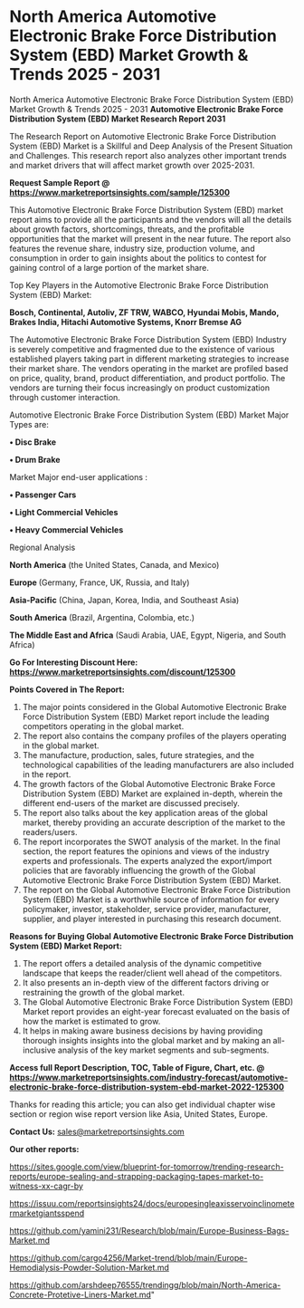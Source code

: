 # North America Automotive Electronic Brake Force Distribution System (EBD) Market Growth & Trends 2025 - 2031
North America Automotive Electronic Brake Force Distribution System (EBD) Market Growth & Trends 2025 - 2031
<strong>Automotive Electronic Brake Force Distribution System (EBD) Market Research Report 2031</strong>

The Research Report on Automotive Electronic Brake Force Distribution System (EBD) Market is a Skillful and Deep Analysis of the Present Situation and Challenges. This research report also analyzes other important trends and market drivers that will affect market growth over 2025-2031.

<strong>Request Sample Report @ <a href=https://www.marketreportsinsights.com/sample/125300>https://www.marketreportsinsights.com/sample/125300</a></strong>

This Automotive Electronic Brake Force Distribution System (EBD) market report aims to provide all the participants and the vendors will all the details about growth factors, shortcomings, threats, and the profitable opportunities that the market will present in the near future. The report also features the revenue share, industry size, production volume, and consumption in order to gain insights about the politics to contest for gaining control of a large portion of the market share.

Top Key Players in the Automotive Electronic Brake Force Distribution System (EBD) Market:

<strong>Bosch, Continental, Autoliv, ZF TRW, WABCO, Hyundai Mobis, Mando, Brakes India, Hitachi Automotive Systems, Knorr Bremse AG</strong>

The Automotive Electronic Brake Force Distribution System (EBD) Industry is severely competitive and fragmented due to the existence of various established players taking part in different marketing strategies to increase their market share. The vendors operating in the market are profiled based on price, quality, brand, product differentiation, and product portfolio. The vendors are turning their focus increasingly on product customization through customer interaction.

Automotive Electronic Brake Force Distribution System (EBD) Market Major Types are:

<strong>• Disc Brake

• Drum Brake</strong>

Market Major end-user applications :

<strong>• Passenger Cars

• Light Commercial Vehicles

• Heavy Commercial Vehicles</strong>

Regional Analysis

</u><strong><b>North America</b></strong> (the United States, Canada, and Mexico)

<strong><b>Europe </b></strong>(Germany, France, UK, Russia, and Italy)

<strong><b>Asia-Pacific</b></strong> (China, Japan, Korea, India, and Southeast Asia)

<strong><b>South America</b></strong> (Brazil, Argentina, Colombia, etc.)

<strong><b>The Middle East and Africa</b></strong> (Saudi Arabia, UAE, Egypt, Nigeria, and South Africa)

<strong>Go For Interesting Discount Here: <a href=https://www.marketreportsinsights.com/discount/125300>https://www.marketreportsinsights.com/discount/125300</a></strong>

<strong>Points Covered in The Report:</strong>
<ol>
  <li>The major points considered in the Global Automotive Electronic Brake Force Distribution System (EBD) Market report include the leading competitors operating in the global market.</li>
  <li>The report also contains the company profiles of the players operating in the global market.</li>
  <li>The manufacture, production, sales, future strategies, and the technological capabilities of the leading manufacturers are also included in the report.</li>
  <li>The growth factors of the Global Automotive Electronic Brake Force Distribution System (EBD) Market are explained in-depth, wherein the different end-users of the market are discussed precisely.</li>
  <li>The report also talks about the key application areas of the global market, thereby providing an accurate description of the market to the readers/users.</li>
  <li>The report incorporates the SWOT analysis of the market. In the final section, the report features the opinions and views of the industry experts and professionals. The experts analyzed the export/import policies that are favorably influencing the growth of the Global Automotive Electronic Brake Force Distribution System (EBD) Market.</li>
  <li>The report on the Global Automotive Electronic Brake Force Distribution System (EBD) Market is a worthwhile source of information for every policymaker, investor, stakeholder, service provider, manufacturer, supplier, and player interested in purchasing this research document.</li>
</ol>
<strong>Reasons for Buying Global Automotive Electronic Brake Force Distribution System (EBD) Market Report:</strong>

<ol>
  <li>The report offers a detailed analysis of the dynamic competitive landscape that keeps the reader/client well ahead of the competitors.</li>
  <li>It also presents an in-depth view of the different factors driving or restraining the growth of the global market.</li>
  <li>The Global Automotive Electronic Brake Force Distribution System (EBD) Market report provides an eight-year forecast evaluated on the basis of how the market is estimated to grow.</li>
  <li>It helps in making aware business decisions by having providing thorough insights insights into the global market and by making an all-inclusive analysis of the key market segments and sub-segments.</li>
</ol>
<strong>Access full Report Description, TOC, Table of Figure, Chart, etc. @ <a href=https://www.marketreportsinsights.com/industry-forecast/automotive-electronic-brake-force-distribution-system-ebd-market-2022-125300>https://www.marketreportsinsights.com/industry-forecast/automotive-electronic-brake-force-distribution-system-ebd-market-2022-125300</a></strong>


Thanks for reading this article; you can also get individual chapter wise section or region wise report version like Asia, United States, Europe.

<strong>Contact Us:</strong>
sales@marketreportsinsights.com

<strong>Our other reports:</strong>

<a href=https://sites.google.com/view/blueprint-for-tomorrow/trending-research-reports/europe-sealing-and-strapping-packaging-tapes-market-to-witness-xx-cagr-by>https://sites.google.com/view/blueprint-for-tomorrow/trending-research-reports/europe-sealing-and-strapping-packaging-tapes-market-to-witness-xx-cagr-by</a>

<a href=https://issuu.com/reportsinsights24/docs/europesingleaxisservoinclinometermarketgiantsspend>https://issuu.com/reportsinsights24/docs/europesingleaxisservoinclinometermarketgiantsspend</a>

<a href=https://github.com/yamini231/Research/blob/main/Europe-Business-Bags-Market.md>https://github.com/yamini231/Research/blob/main/Europe-Business-Bags-Market.md</a>

<a href=https://github.com/cargo4256/Market-trend/blob/main/Europe-Hemodialysis-Powder-Solution-Market.md>https://github.com/cargo4256/Market-trend/blob/main/Europe-Hemodialysis-Powder-Solution-Market.md</a>

<a href=https://github.com/arshdeep76555/trendingg/blob/main/North-America-Concrete-Protetive-Liners-Market.md>https://github.com/arshdeep76555/trendingg/blob/main/North-America-Concrete-Protetive-Liners-Market.md</a>"
